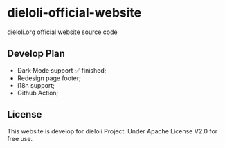 # dieloli-official-website
dieloli.org official website source code

## Develop Plan
* ~~Dark Mode support~~ ✅ finished;
* Redesign page footer;
* i18n support;
* Github Action;

## License
This website is develop for dieloli Project. Under Apache License V2.0 for free use.
